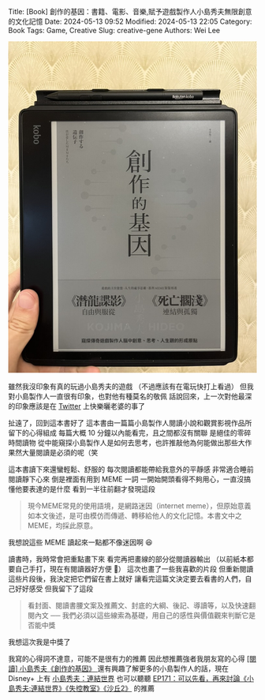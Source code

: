 Title: [Book] 創作的基因：書籍、電影、音樂,賦予遊戲製作人小島秀夫無限創意的文化記憶
Date: 2024-05-13 09:52
Modified: 2024-05-13 22:05
Category: Book
Tags: Game, Creative
Slug: creative-gene
Authors: Wei Lee

![creative-gene](/images/books/creative-gene.jpg)

<!--more-->

雖然我沒印象有真的玩過小島秀夫的遊戲
（不過應該有在電玩快打上看過）
但我對小島製作人一直很有印象，也對他有種莫名的敬佩
話說回來，上一次對他最深的印象應該是在 [Twitter](https://twitter.com/Kojima_Hideo/status/1670520011482603521) 上快樂曬老婆的事了

扯遠了，回到這本書好了
這本書由一篇篇小島製作人閱讀小說和觀賞影視作品所留下的心得組成
每篇大概 10 分鐘以內能看完，且之間都沒有關聯
是絕佳的零碎時間讀物
從中能窺探小島製作人是如何去思考，也許推敲他為何能做出那些大作
果然大量閱讀是必須的呢（笑

這本書讀下來還蠻輕鬆、舒服的
每次閱讀都能帶給我意外的平靜感
非常適合睡前閱讀靜下心來
倒是裡面有用到 MEME 一詞
一開始開頭看得不夠用心，一直沒搞懂他要表達的是什麼
看到一半往前翻才發現這段

> 現今MEME常見的使用語境，是網路迷因（internet meme），但原始意義如本文後述，是可由模仿而傳遞、轉移給他人的文化記憶。本書文中之MEME，均採此原意。

我想說這些 MEME 讀起來一點都不像迷因啊 😆

讀書時，我時常會把重點畫下來
看完再把畫線的部分從閱讀器輸出
（以前紙本都要自己手打，現在有閱讀器好方便 🙌）
這次也畫了一些我喜歡的片段
但重新閱讀這些片段後，我決定把它們留在書上就好
讓看完這篇文決定要去看書的人們，自己好好感受
但我留下了這段

> 看封面、閱讀書腰文案及推薦文、封底的大綱、後記、導讀等，以及快速翻閱內文 ── 我們必須以這些線索為基礎，用自己的感性與價值觀來判斷它是否能中獎

我想這次我是中獎了

我寫的心得詞不達意，可能不是很有力的推薦
因此想推薦強者我朋友寫的心得 [ [閱讀] 小島秀夫《創作的基因》 ](https://lankudot.airfishlab.com/blog/2023-10-the-gifted-gene-and-my-lovable-memes/)
還有興趣了解更多的小島製作人的話，現在 Disney+ 上有 [小島秀夫：連結世界](https://www.disneyplus.com/en-tw/movies/hideo-kojima-connecting-worlds/5J9EpUmPgTfG)
也可以聽聽 [EP171：可以先看，再來討論《小島秀夫:連結世界》《失控教室》《沙丘2》](https://neildrinkmilk.firstory.io/episodes/clt9hqqvz17kp01zzc5je5edw) 的推薦
